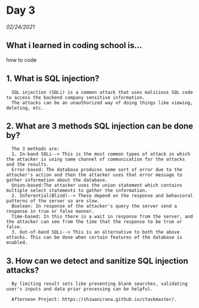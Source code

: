 # Day 3
_02/24/2021_

## What i learned in coding school is...
how to code


## 1. What is SQL injection?
      SQL injection (SQLi) is a common attack that uses malicious SQL code to access the backend company sensitive information.
      The attacks can be an unauthorized way of doing things like viewing, deleting, etc.

## 2. What are 3 methods SQL injection can be done by?
      The 3 methods are:
      1. In-band SQLi--> This is the most common types of attack in which the attacker is using same channel of communication for the attacks and the results.
      Error-based: The database produces some sort of error due to the attacker's action and then the attacker uses that error message to gather information about the database.
      Union-based:The attacker uses the union statement which contains multiple select statements to gather the information.
      2. Inferential(Blind)--> These depend on the response and behavioral patterns of the server so are slow.
      Boolean: In response of the attacker's query the server send a response in true or false manner.
      Time-based: In this there is a wait in response from the server, and the attacker can see from the time that the response to be true or false.
      3. Out-of-band SQLi--> This is an alternative to both the above attacks. This can be done when certain features of the database is enabled.

## 3. How can we detect and sanitize SQL injection attacks?
      By limiting result sets like preventing blank searches, validating user's inputs and data prior processing can be helpful.

      Afternoon Project: https://shiwanirana.github.io/ctaskmaster/.
      